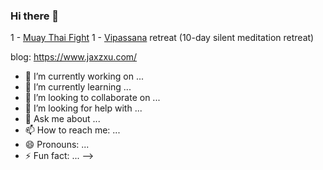 ### Hi there 👋



1 - [Muay Thai Fight](https://youtu.be/NSNgyCN6xHs)
1 - [Vipassana](https://www.dhamma.org) retreat (10-day silent meditation retreat)

blog: https://www.jaxzxu.com/


- 🔭 I’m currently working on ...
- 🌱 I’m currently learning ...
- 👯 I’m looking to collaborate on ...
- 🤔 I’m looking for help with ...
- 💬 Ask me about ...
- 📫 How to reach me: ...
- 😄 Pronouns: ...
- ⚡ Fun fact: ...
-->
